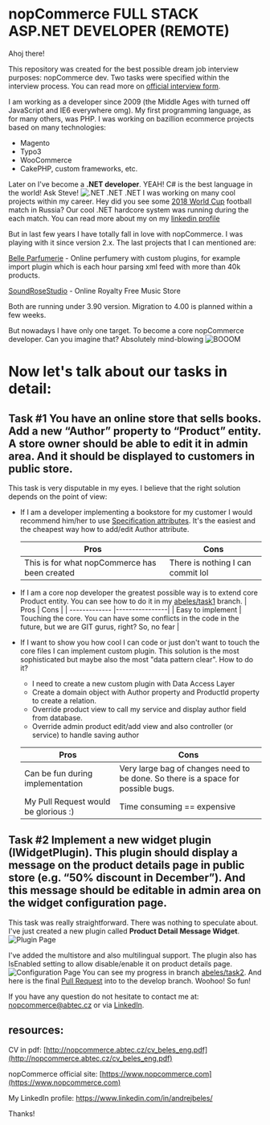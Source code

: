 ﻿nopCommerce FULL STACK ASP.NET DEVELOPER (REMOTE)
===========
Ahoj there!

This repository was created for the best possible dream job interview purposes: nopCommerce dev. Two tasks were specified within the interview process. You can read more on [official interview form](https://www.nopcommerce.com/vacancy-developer-remote.aspx).

I am working as a developer since 2009 (the Middle Ages with turned off JavaScript and IE6 everywhere omg). 
My first programming language, as for many others, was PHP. I was working on bazillion ecommerce projects based on many technologies:
* Magento
* Typo3
* WooCommerce
* CakePHP, custom frameworks, etc.

Later on I've become a **.NET developer**. YEAH! C# is the best language in the world! Ask Steve!
![.NET .NET .NET](http://nopcommerce.abtec.cz/steve.gif)
I was working on many cool projects within my career. 
Hey did you see some [2018 World Cup](https://en.wikipedia.org/wiki/2018_FIFA_World_Cup) football match in Russia? Our cool .NET hardcore system was running during the each match. You can read more about my on my [linkedin profile](https://www.linkedin.com/in/andrejbeles/)

But in last few years I have totally fall in love with nopCommerce. I was playing with it since version 2.x.
The last projects that I can mentioned are:

[Belle Parfumerie](https://www.belleparfumerie.cz/cs/) - Online perfumery with custom plugins, for example import plugin which is each hour parsing xml feed with more than 40k products.

[SoundRoseStudio](https://www.soundrosestudio.com/) - Online Royalty Free Music Store

Both are running under 3.90 version. Migration to 4.00 is planned within a few weeks.

But nowadays I have only one target. To become a core nopCommerce developer. Can you imagine that? Absolutely mind-blowing
![BOOOM](http://nopcommerce.abtec.cz/tenor.gif)

Now let's talk about our tasks in detail:
=============
**Task #1**
You have an online store that sells books. Add a new “Author” property to “Product” entity. A store owner should be able to edit it in admin area. And it should be displayed to customers in public store. 
---
This task is very disputable in my eyes. I believe that the right solution depends on the point of view:
 * If I am a developer implementing a bookstore for my customer I would recommend him/her to use [Specification attributes](http://docs.nopcommerce.com/display/en/Specification+attributes). It's the easiest and the cheapest way how to add/edit Author attribute.
 
    | Pros           | Cons           |
    | ------------- |----------------|
    | This is for what nopCommerce has been created       | There is nothing I can commit lol |
    
 * If I am a core nop developer the greatest possible way is to extend core Product entity. You can see how to do it in my
  [abeles/task1](https://github.com/abTec/nopCommerce/tree/abeles/task1) branch.
    | Pros           | Cons           |
    | ------------- |----------------|
    | Easy to implement     | Touching the core. You can have some conflicts in the code in the future, but we are GIT gurus, right? So, no fear |
* If I want to show you how cool I can code or just don't want to touch the core files I can implement custom plugin. This solution is the most sophisticated but maybe also the most "data pattern clear". How to do it?
    * I need to create a new custom plugin with Data Access Layer
    * Create a domain object with Author property and ProductId property to create a relation.
    * Override product view to call my service and display author field from database.
    * Override admin product edit/add view and also controller (or service) to handle saving author
    
    | Pros           | Cons           |
    | ------------- |----------------|
    | Can be fun during implementation     | Very large bag of changes need to be done. So there is a space for possible bugs. |
    |My Pull Request would be glorious :)|Time consuming == expensive

**Task #2**
Implement a new widget plugin (IWidgetPlugin). This plugin should display a message on the product details page in public store (e.g. “50% discount in December”). And this message should be editable in admin area on the widget configuration page.
---
This task was really straightforward. There was nothing to speculate about. I've just created a new plugin called **Product Detail Message Widget**. 
![Plugin Page](http://nopcommerce.abtec.cz/plugin.png)

I've added the multistore and also multilingual support. The plugin also has IsEnabled setting to allow disable/enable it on product details page.
![Configuration Page](http://nopcommerce.abtec.cz/widget.png)
You can see my progress in branch [abeles/task2](https://github.com/abTec/nopCommerce/tree/abeles/task2). 
And here is the final [Pull Request](https://github.com/abTec/nopCommerce/pull/1) into to the develop branch. Woohoo! So fun!

If you have any question do not hesitate to contact me at:
nopcommerce@abtec.cz
or via [LinkedIn](https://www.linkedin.com/in/andrejbeles/).
## resources: ##

CV in pdf: [http://nopcommerce.abtec.cz/cv_beles_eng.pdf](http://nopcommerce.abtec.cz/cv_beles_eng.pdf)

nopCommerce official site: [https://www.nopcommerce.com](https://www.nopcommerce.com)

My LinkedIn profile: https://www.linkedin.com/in/andrejbeles/

Thanks!

